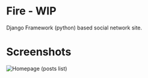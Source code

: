 # Fire - WIP
Django Framework (python) based social network site.

# Screenshots

![Homepage (posts list)](https://imgur.com/c7HoByu)
